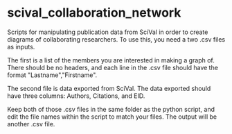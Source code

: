 # scival_collaboration_network
Scripts for manipulating publication data from SciVal in order to create diagrams of collaborating researchers. 
To use this, you need a two .csv files as inputs. 

The first is a list of the members you are interested in making a graph of. There should be no headers, and each 
line in the .csv file should have the format "Lastname","Firstname". 

The second file is data exported from SciVal. The data exported should have three columns: Authors, Citations, and EID.

Keep both of those .csv files in the same folder as the python script, and edit the file names within the script to match your files.
The output will be another .csv file.
